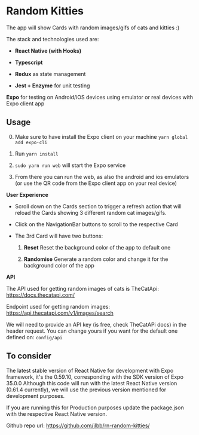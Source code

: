 # Random Kitties

The app will show Cards with random images/gifs of cats and kitties :)

The stack and technologies used are:

- **React Native (with Hooks)**

- **Typescript**

- **Redux** as state management

- **Jest + Enzyme** for unit testing

**Expo** for testing on Android/iOS devices using emulator or real devices with Expo client app

## Usage

0. Make sure to have install the Expo client on your machine `yarn global add expo-cli`

1. Run `yarn install`

1. `sudo yarn run web` will start the Expo service

1. From there you can run the web, as also the android and ios emulators (or use the QR code from the Expo client app on your real device)

**User Experience**

- Scroll down on the Cards section to trigger a refresh action that will reload the Cards showing 3 different random cat images/gifs.

- Click on the NavigationBar buttons to scroll to the respective Card

- The 3rd Card will have two buttons:

  1. **Reset**
     Reset the background color of the app to default one

  2. **Randomise**
     Generate a random color and change it for the background color of the app

**API**

The API used for getting random images of cats is TheCatApi: https://docs.thecatapi.com/

Endpoint used for getting random images: https://api.thecatapi.com/v1/images/search

We will need to provide an API key (is free, check TheCatAPi docs) in the header request. You can change yours if you want for the default one defined on: `config/api`

## To consider

The latest stable version of React Native for development with Expo framework, it's the 0.59.10, corresponding with the SDK
version of Expo 35.0.0
Although this code will run with the latest React Native version (0.61.4 currently), we will use the previous version mentioned for development purposes.

If you are running this for Production purposes update the package.json with the respective React Native version.

Github repo url: https://github.com/jlbb/rn-random-kitties/
